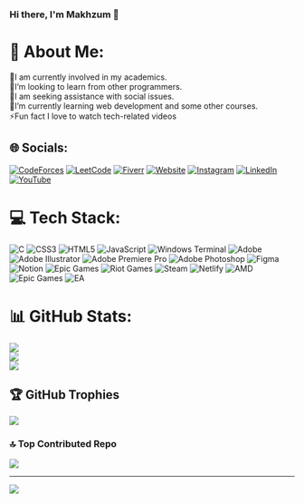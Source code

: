 ### Hi there, I'm Makhzum 👋
# 💫 About Me:
🔭I am currently involved in my academics.<br>👯I’m looking to learn from other programmers.<br>🤝I am seeking assistance with social issues.<br>🌱I’m currently learning web development and some other courses.<br>⚡Fun fact I love to watch tech-related videos


## 🌐 Socials:

[![CodeForces](https://img.shields.io/badge/Codeforces-1F8ACB?style=for-the-badge&logo=Codeforces&logoColor=white)](https://codeforces.com/profile/makhzumbinharun)
[![LeetCode](https://img.shields.io/badge/LeetCode-000000?style=for-the-badge&logo=LeetCode&logoColor=white)](https://leetcode.com/u/makhzumbinharun)
[![Fiverr](https://img.shields.io/badge/fiverr-1DBF73?style=for-the-badge&logo=fiverr&logoColor=white)](https://www.fiverr.com/makhzum) [![Website](https://img.shields.io/badge/website-000000?style=for-the-badge&logo=About.me&logoColor=white)](https://sites.google.com/view/makhzumbinharun) [![Instagram](https://img.shields.io/badge/Instagram-E4405F?style=for-the-badge&logo=instagram&logoColor=white)](https://instagram.com/makhzumbinharun) [![LinkedIn](https://img.shields.io/badge/LinkedIn-0077B5?style=for-the-badge&logo=linkedin&logoColor=white)](https://linkedin.com/in/makhzumbinharun) [![YouTube](https://img.shields.io/badge/YouTube-FF0000?style=for-the-badge&logo=youtube&logoColor=white)](https://youtube.com/@UCFW4XcqgcU5vkLqSN1gESww) 

# 💻 Tech Stack:
![C](https://img.shields.io/badge/c-%2300599C.svg?style=for-the-badge&logo=c&logoColor=white) ![CSS3](https://img.shields.io/badge/css3-%231572B6.svg?style=for-the-badge&logo=css3&logoColor=white) ![HTML5](https://img.shields.io/badge/html5-%23E34F26.svg?style=for-the-badge&logo=html5&logoColor=white) ![JavaScript](https://img.shields.io/badge/javascript-%23323330.svg?style=for-the-badge&logo=javascript&logoColor=%23F7DF1E) ![Windows Terminal](https://img.shields.io/badge/Windows%20Terminal-%234D4D4D.svg?style=for-the-badge&logo=windows-terminal&logoColor=white) ![Adobe](https://img.shields.io/badge/adobe-%23FF0000.svg?style=for-the-badge&logo=adobe&logoColor=white) ![Adobe Illustrator](https://img.shields.io/badge/adobe%20illustrator-%23FF9A00.svg?style=for-the-badge&logo=adobe%20illustrator&logoColor=white) ![Adobe Premiere Pro](https://img.shields.io/badge/Adobe%20Premiere%20Pro-9999FF.svg?style=for-the-badge&logo=Adobe%20Premiere%20Pro&logoColor=white) ![Adobe Photoshop](https://img.shields.io/badge/adobe%20photoshop-%2331A8FF.svg?style=for-the-badge&logo=adobe%20photoshop&logoColor=white) ![Figma](https://img.shields.io/badge/figma-%23F24E1E.svg?style=for-the-badge&logo=figma&logoColor=white) ![Notion](https://img.shields.io/badge/Notion-%23000000.svg?style=for-the-badge&logo=notion&logoColor=white) ![Epic Games](https://img.shields.io/badge/epicgames-%23313131.svg?style=for-the-badge&logo=epicgames&logoColor=white) ![Riot Games](https://img.shields.io/badge/riotgames-D32936.svg?style=for-the-badge&logo=riotgames&logoColor=white) ![Steam](https://img.shields.io/badge/steam-%23000000.svg?style=for-the-badge&logo=steam&logoColor=white) ![Netlify](https://img.shields.io/badge/netlify-%23000000.svg?style=for-the-badge&logo=netlify&logoColor=#00C7B7) ![AMD](https://img.shields.io/badge/AMD-%23000000.svg?style=for-the-badge&logo=amd&logoColor=white) ![Epic Games](https://img.shields.io/badge/epicgames-%23313131.svg?style=for-the-badge&logo=epicgames&logoColor=white) ![EA](https://img.shields.io/badge/ea-%23000000.svg?style=for-the-badge&logo=ea&logoColor=white)
# 📊 GitHub Stats:
![](https://github-readme-stats.vercel.app/api?username=Makhzum&theme=dark&hide_border=false&include_all_commits=true&count_private=false)<br/>
![](https://github-readme-streak-stats.herokuapp.com/?user=Makhzum&theme=dark&hide_border=false)<br/>
![](https://github-readme-stats.vercel.app/api/top-langs/?username=Makhzum&theme=dark&hide_border=false&include_all_commits=true&count_private=false&layout=compact)

## 🏆 GitHub Trophies
![](https://github-profile-trophy.vercel.app/?username=Makhzum&theme=dark&no-frame=false&no-bg=true&margin-w=4)

### 🔝 Top Contributed Repo
![](https://github-contributor-stats.vercel.app/api?username=Makhzum&limit=5&theme=dark&combine_all_yearly_contributions=true)

---
[![](https://visitcount.itsvg.in/api?id=Makhzum&icon=0&color=3)](https://visitcount.itsvg.in)

<!-- Proudly created with GPRM ( https://gprm.itsvg.in ) -->
